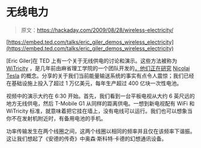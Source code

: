 # 无线电力

> 原文：<https://hackaday.com/2009/08/28/wireless-electricity/>

[https://embed.ted.com/talks/eric_giler_demos_wireless_electricity](https://embed.ted.com/talks/eric_giler_demos_wireless_electricity)

[Eric Giler]在 TED 上有一个关于无线供电的讨论和演示。这些方法被称为 [WiTricity](http://en.wikipedia.org/wiki/Witricity) ，是几年前由麻省理工学院的一个团队开发的[，他们正在研究](http://news.bbc.co.uk/2/hi/technology/6129460.stm) [Nicolai Tesla](http://en.wikipedia.org/wiki/Nikola_Tesla) 的概念。分享的关于我们当前能量输送系统的事实有点令人震惊；我们已经在基础设施上投入了超过 1 万亿美元，每年生产超过 400 亿块一次性电池。

视频中的演示大约在 6:30 开始。首先，我们看到一台平板电视从大约 6 英尺远的地方无线供电，然后 T-Mobile G1 从同样的距离供电。一想到新电视配有 WiFi 和 WiTricity 标准，就意味着把它挂在墙上，没有电线可以运行。我们也可以想象当你不在发射机附近时，有备用电池的手机。

功率传输发生在两个线圈之间，这两个线圈以相同的频率并且仅在该频率下谐振。这让我们想起了《安德的传奇》中奥森·斯科特·卡德的幻想通讯设备。
